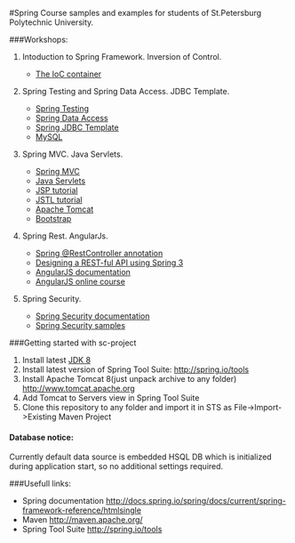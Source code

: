#Spring Course samples and examples for students of St.Petersburg Polytechnic University.

###Workshops:
1. Intoduction to Spring Framework. Inversion of Control.
    
    * <a href="http://docs.spring.io/spring/docs/current/spring-framework-reference/htmlsingle/#beans">The IoC       container</a>

2. Spring Testing and Spring Data Access. JDBC Template.
      * <a href="http://docs.spring.io/spring/docs/current/spring-framework-reference/htmlsingle/#testing">Spring Testing</a>
      * <a href="http://docs.spring.io/spring/docs/current/spring-framework-reference/htmlsingle/#spring-data-tier">Spring Data Access</a>
      * <a href="http://docs.spring.io/spring/docs/current/spring-framework-reference/htmlsingle/#jdbc">Spring JDBC Template</a>
      * <a href="http://www.mysql.com/">MySQL</a>
      
3. Spring MVC. Java Servlets. 
      * <a href="http://docs.spring.io/spring/docs/current/spring-framework-reference/htmlsingle/#mvc">Spring MVC</a>
      * <a href="http://docs.oracle.com/javaee/6/tutorial/doc/bnafe.html">Java Servlets</a>
      * <a href="http://www.tutorialspoint.com/jsp/jsp_overview.htm">JSP tutorial</a>
      * <a href="http://www.tutorialspoint.com/jsp/jsp_standard_tag_library.htm">JSTL tutorial</a>
      * <a href="http://www.tomcat.apache.org/">Apache Tomcat</a>
      * <a href="http://getbootstrap.com/css/">Bootstrap</a>
      
4. Spring Rest. AngularJs.
      * <a href="http://docs.spring.io/spring/docs/current/spring-framework-reference/htmlsingle/#mvc-ann-restcontroller">Spring @RestController annotation</a>
      * <a href="http://www.youtube.com/watch?v=wylViAqNiRA">Designing a REST-ful API using Spring 3</a>
      * <a href="https://docs.angularjs.org/guide">AngularJS documentation</a>
      * <a href="http://campus.codeschool.com/courses/shaping-up-with-angular-js/contents">AngularJS online course</a>
      
5. Spring Security.
      * <a href="http://docs.spring.io/spring-security/site/docs/3.2.5.RELEASE/reference/htmlsingle/">Spring Security documentation</a>
      * <a href="https://github.com/spring-projects/spring-security/tree/master/samples">Spring Security samples</a>


###Getting started with sc-project
1. Install latest <a href="http://www.oracle.com/technetwork/java/javase/downloads/jdk8-downloads-2133151.html">JDK 8 </a>
2. Install latest version of Spring Tool Suite: http://spring.io/tools
3. Install Apache Tomcat 8(just unpack archive to any folder) http://www.tomcat.apache.org
4. Add Tomcat to Servers view in Spring Tool Suite  
5. Clone this repository to any folder and import it in STS as File->Import->Existing Maven Project

#### Database notice:
Currently default data source is embedded HSQL DB which is initialized during application start, so no additional settings required.

###Usefull links:
* Spring documentation http://docs.spring.io/spring/docs/current/spring-framework-reference/htmlsingle 
* Maven http://maven.apache.org/
* Spring Tool Suite http://spring.io/tools
